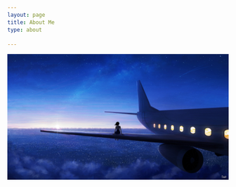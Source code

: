 ```yaml
---
layout: page
title: About Me
type: about

---
```




![image](/assets/images/blog/girl_plane.jpg)



